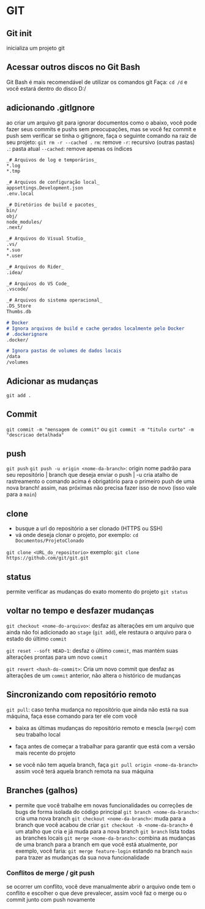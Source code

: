 # GIT

## Git init
inicializa um projeto git

## Acessar outros discos no Git Bash
Git Bash é mais recomendável de utilizar os comandos git
Faça: `cd /d` e você estará dentro do disco D:/

## adicionando .gitIgnore
ao criar um arquivo git para ignorar documentos como o abaixo, você pode fazer seus commits e pushs sem preocupações, mas se você fez commit e push sem verificar se tinha o gitignore, faça o seguinte comando na raiz de seu projeto:
`git rm -r --cached .`
`rm`: remove
`-r`: recursivo (outras pastas)
`.`: pasta atual
`--cached`: remove apenas os índices

```md
_# Arquivos de log e temporários_
*.log
*.tmp

_# Arquivos de configuração local_
appsettings.Development.json
.env.local

_# Diretórios de build e pacotes_
bin/
obj/
node_modules/
.next/

_# Arquivos do Visual Studio_
.vs/
*.suo
*.user

_# Arquivos do Rider_
.idea/

_# Arquivos do VS Code_
.vscode/

_# Arquivos do sistema operacional_
.DS_Store
Thumbs.db

# Docker
# Ignora arquivos de build e cache gerados localmente pelo Docker
# .dockerignore
.docker/

# Ignora pastas de volumes de dados locais
/data
/volumes
```

## Adicionar as mudanças
`git add .`

## Commit
`git commit -m "mensagem de commit"`
ou
`git commit -m "titulo curto" -m "descricao detalhada"`

## push
`git push`
`git push -u origin <nome-da-branch>`: origin nome padrão para seu repositório | branch que deseja enviar o push | -u cria atalho de rastreamento
o comando acima é obrigatório para o primeiro push de uma nova branch! assim, nas próximas não precisa fazer isso de novo (isso vale para a `main`)

## clone
* busque a url do repositório a ser clonado (HTTPS ou SSH)
* vá onde deseja clonar o projeto, por exemplo: `cd Documentos/ProjetoClonado`

`git clone <URL_do_repositorio>`
exemplo: `git clone https://github.com/git/git.git`

## status
permite verificar as mudanças do exato momento do projeto
`git status`

## voltar no tempo e desfazer mudanças
`git checkout <nome-do-arquivo>`: desfaz as alterações em um arquivo que ainda não foi adicionado ao `stage` (`git add`), ele restaura o arquivo para o estado do último `commit`

`git reset --soft HEAD~1`: desfaz o último `commit`, mas mantém suas alterações prontas para um novo `commit`

`git revert <hash-do-commit>`: Cria um novo commit que desfaz as alterações de um `commit` anterior, não altera o histórico de mudanças

## Sincronizando com repositório remoto
`git pull`: caso tenha mudança no repositório que ainda não está na sua máquina, faça esse comando para ter ele com você
* baixa as últimas mudanças do repositório remoto e mescla (`merge`) com seu trabalho local
* faça antes de começar a trabalhar para garantir que está com a versão mais recente do projeto

* se você não tem aquela branch, faça `git pull origin <nome-da-branch>` assim você terá aquela branch remota na sua máquina

## Branches (galhos)
* permite que você trabalhe em novas funcionalidades ou correções de bugs de forma isolada do código principal
`git branch <nome-da-branch>`: cria uma nova branch
`git checkout <nome-da-branch>`: muda para a branch que você acabou de criar
`git checkout -b <nome-da-branch>` é um atalho que cria e já muda para a nova branch
`git branch` lista todas as branches locais
`git merge <nome-da-branch>`: combina as mudanças de uma branch para a branch em que você está atualmente, por exemplo, você faria: `git merge feature-login` estando na branch `main` para trazer as mudanças da sua nova funcionalidade

### Conflitos de merge / git push
se ocorrer um conflito, você deve manualmente abrir o arquivo onde tem o conflito e escolher o que deve prevalecer, assim você faz o merge ou o commit junto com push novamente